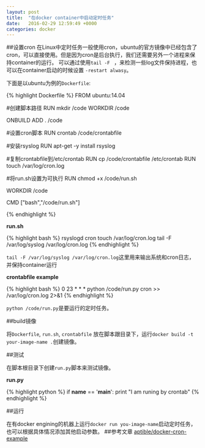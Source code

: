 ```yaml
---
layout: post
title:  "在docker container中启动定时任务"
date:   2016-02-29 12:59:49 +0000
categories: docker
---
```

##设置cron
在Linux中定时任务一般使用cron，ubuntu的官方镜像中已经包含了cron，可以直接使用。但是因为cron是后台执行，我们还需要另外一个进程来保持container的运行。 可以通过使用`tail -F ` ，来检测一些log文件保持进程，也可以在container启动的时候设置 `-restart alwasy`。

下面是以ubuntu为例的`Dockerfile`:

{% highlight Dockerfile %}
FROM ubuntu:14.04

#创建脚本路径
RUN mkdir /code
WORKDIR /code

ONBUILD ADD . /code

#设置cron脚本
RUN crontab /code/crontabfile

#安装rsyslog
RUN apt-get -y install rsyslog

#复制crontabfile到/etc/crontab
RUN cp /code/crontabfile /etc/crontab
RUN touch /var/log/cron.log

#将run.sh设置为可执行
RUN chmod +x /code/run.sh

WORKDIR /code

CMD ["bash","/code/run.sh"]

{% endhighlight %}



**run.sh**

{% highlight bash %}
rsyslogd
cron
touch /var/log/cron.log
tail -F /var/log/syslog /var/log/cron.log
{% endhighlight %}

`tail -F /var/log/syslog /var/log/cron.log`这里用来输出系统和cron日志，并保持container运行



**crontabfile example**

{% highlight bash %}
0 23 * * *  python /code/run.py cron >> /var/log/cron.log 2>&1
{% endhighlight %}

`python /code/run.py`是要运行的定时任务。



##build镜像

将`Dockerfile`, `run.sh`, `crontabfile` 放在脚本跟目录下，运行`docker build -t your-image-name .`创建镜像。



##测试

在脚本根目录下创建`run.py`脚本来测试镜像。

**run.py**

{% highlight python %}
if __name__ == '__main__':
  print "I am runing by crontab"
{% endhighlight %}



##运行

在有docker engining的机器上运行`docker run you-image-name`启动定时任务，也可以根据具体情况添加其他启动参数。
##参考文章
[aptible/docker-cron-example](https://github.com/aptible/docker-cron-example)
